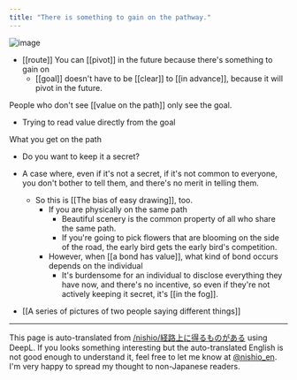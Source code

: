 ```yaml
---
title: "There is something to gain on the pathway."
---
```


![image](https://gyazo.com/a5aaa3cfcbb0031523174faf1dbe0573/thumb/1000)

- [[route]] You can [[pivot]] in the future because there's something to gain on
    - [[goal]] doesn't have to be [[clear]] to [[in advance]], because it will pivot in the future.

People who don't see [[value on the path]] only see the goal.
- Trying to read value directly from the goal

What you get on the path
- Do you want to keep it a secret?
- A case where, even if it's not a secret, if it's not common to everyone, you don't bother to tell them, and there's no merit in telling them.
    - So this is [[The bias of easy drawing]], too.
        - If you are physically on the same path
            - Beautiful scenery is the common property of all who share the same path.
            - If you're going to pick flowers that are blooming on the side of the road, the early bird gets the early bird's competition.
        - However, when [[a bond has value]], what kind of bond occurs depends on the individual
            - It's burdensome for an individual to disclose everything they have now, and there's no incentive, so even if they're not actively keeping it secret, it's [[in the fog]].

- [[A series of pictures of two people saying different things]]

---
This page is auto-translated from [/nishio/経路上に得るものがある](https://scrapbox.io/nishio/経路上に得るものがある) using DeepL. If you looks something interesting but the auto-translated English is not good enough to understand it, feel free to let me know at [@nishio_en](https://twitter.com/nishio_en). I'm very happy to spread my thought to non-Japanese readers.